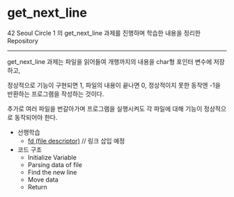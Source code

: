 # get_next_line

42 Seoul Circle 1 의 get_next_line 과제를 진행하며 학습한 내용을 정리한 Repository

---

get_next_line 과제는 파일을 읽어들여 개행까지의 내용을 char형 포인터 변수에 저장하고,

정상적으로 기능이 구현되면 1, 파일의 내용이 끝나면 0, 정상적이지 못한 동작엔 -1을 반환하는 프로그램을 작성하는 것이다.

추가로 여러 파일을 번갈아가며 프로그램을 실행시켜도 각 파일에 대해 기능이 정상적으로 동작되어야 한다.

- 선행학습
  - [fd (file descriptor)]() // 링크 삽입 예정
- 코드 구조
  - Initialize Variable
  - Parsing data of file
  - Find the new line
  - Move data
  - Return
